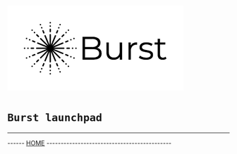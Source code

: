 ![Burst](burst.png "") 

# `Burst launchpad`


---
------ [HOME](../readme.md) --------------------------------------------
